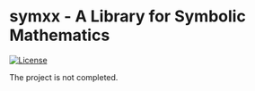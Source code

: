 # symxx - A Library for Symbolic Mathematics

[![License](https://img.shields.io/github/license/caozhanhao/symxx?label=License&style=flat-square)](LICENSE)

The project is not completed.
